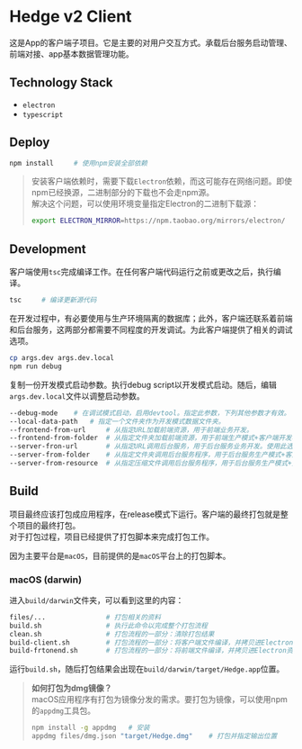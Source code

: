 # Hedge v2 Client
这是App的客户端子项目。它是主要的对用户交互方式。承载后台服务启动管理、前端对接、app基本数据管理功能。

## Technology Stack
* `electron`
* `typescript`

## Deploy
```sh
npm install     # 使用npm安装全部依赖
```

> 安装客户端依赖时，需要下载`Electron`依赖，而这可能存在网络问题。即使npm已经换源，二进制部分的下载也不会走npm源。  
> 解决这个问题，可以使用环境变量指定Electron的二进制下载源：
> ```sh
> export ELECTRON_MIRROR=https://npm.taobao.org/mirrors/electron/
> ```

## Development
客户端使用`tsc`完成编译工作。在任何客户端代码运行之前或更改之后，执行编译。
```sh
tsc     # 编译更新源代码
```
在开发过程中，有必要使用与生产环境隔离的数据库；此外，客户端还联系着前端和后台服务，这两部分都需要不同程度的开发调试。为此客户端提供了相关的调试选项。  
```sh
cp args.dev args.dev.local
npm run debug
```
复制一份开发模式启动参数。执行debug script以开发模式启动。随后，编辑`args.dev.local`文件以调整启动参数。
```sh
--debug-mode    # 在调试模式启动，启用devtool。指定此参数，下列其他参数才有效。
--local-data-path   # 指定一个文件夹作为开发模式数据文件夹。
--frontend-from-url     # 从指定URL加载前端资源，用于前端业务开发。
--frontend-from-folder  # 从指定文件夹加载前端资源，用于前端生产模式+客户端开发模式。
--server-fron-url       # 从指定URL调用后台服务，用于后台服务业务开发。使用此选项时后台服务启动管理功能被禁用。
--server-from-folder    # 从指定文件夹调用后台服务程序，用于后台服务生产模式+客户端开发模式。使用此选项时资源管理功能被禁用。
--server-from-resource  # 从指定压缩文件调用后台服务程序，用于后台服务生产模式+资源管理功能调试。
```

## Build
项目最终应该打包成应用程序，在release模式下运行。客户端的最终打包就是整个项目的最终打包。  
对于打包过程，项目已经提供了打包脚本来完成打包工作。

因为主要平台是`macOS`，目前提供的是`macOS`平台上的打包脚本。
### macOS (darwin)
进入`build/darwin`文件夹，可以看到这里的内容：
```bash
files/...               # 打包相关的资料
build.sh                # 执行此命令以完成整个打包流程
clean.sh                # 打包流程的一部分：清除打包结果
build-client.sh         # 打包流程的一部分：将客户端文件编译，并拷贝进Electron资源库(这也会清除前端资源)
build-frtonend.sh       # 打包流程的一部分：将前端文件编译，并拷贝进Electron资源库
```
运行`build.sh`，随后打包结果会出现在`build/darwin/target/Hedge.app`位置。
> **如何打包为dmg镜像？**  
> macOS应用程序有打包为镜像分发的需求。要打包为镜像，可以使用npm的`appdmg`工具包。
> ```bash
> npm install -g appdmg   # 安装
> appdmg files/dmg.json "target/Hedge.dmg"    # 打包并指定输出位置
> ```